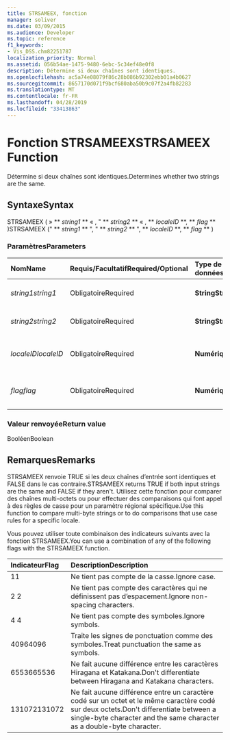```yaml
---
title: STRSAMEEX, fonction
manager: soliver
ms.date: 03/09/2015
ms.audience: Developer
ms.topic: reference
f1_keywords:
- Vis_DSS.chm82251787
localization_priority: Normal
ms.assetid: 056b54ae-1475-9480-6ebc-5c34ef48e0f8
description: Détermine si deux chaînes sont identiques.
ms.openlocfilehash: ac5a74e08079f86c28b086b92302ebb01a4b0627
ms.sourcegitcommit: 8657170d071f9bcf680aba50b9c07f2a4fb82283
ms.translationtype: MT
ms.contentlocale: fr-FR
ms.lasthandoff: 04/28/2019
ms.locfileid: "33413863"
---
```

# <a name="strsameex-function"></a><span data-ttu-id="df089-103">Fonction STRSAMEEX</span><span class="sxs-lookup"><span data-stu-id="df089-103">STRSAMEEX Function</span></span>

<span data-ttu-id="df089-104">Détermine si deux chaînes sont identiques.</span><span class="sxs-lookup"><span data-stu-id="df089-104">Determines whether two strings are the same.</span></span>
  
## <a name="syntax"></a><span data-ttu-id="df089-105">Syntaxe</span><span class="sxs-lookup"><span data-stu-id="df089-105">Syntax</span></span>

<span data-ttu-id="df089-106">STRSAMEEX ( » \*\* *string1* \*\* « , " \*\* *string2* \*\* « , \*\* *localeID* \*\*, \*\* *flag* \*\* )</span><span class="sxs-lookup"><span data-stu-id="df089-106">STRSAMEEX (" \*\* *string1* \*\* ", " \*\* *string2* \*\* ", \*\* *localeID* \*\*, \*\* *flag* \*\* )</span></span> 
  
### <a name="parameters"></a><span data-ttu-id="df089-107">Paramètres</span><span class="sxs-lookup"><span data-stu-id="df089-107">Parameters</span></span>

|<span data-ttu-id="df089-108">**Nom**</span><span class="sxs-lookup"><span data-stu-id="df089-108">**Name**</span></span>|<span data-ttu-id="df089-109">**Requis/Facultatif**</span><span class="sxs-lookup"><span data-stu-id="df089-109">**Required/Optional**</span></span>|<span data-ttu-id="df089-110">**Type de données**</span><span class="sxs-lookup"><span data-stu-id="df089-110">**Data Type**</span></span>|<span data-ttu-id="df089-111">**Description**</span><span class="sxs-lookup"><span data-stu-id="df089-111">**Description**</span></span>|
|:-----|:-----|:-----|:-----|
| <span data-ttu-id="df089-112">_string1_</span><span class="sxs-lookup"><span data-stu-id="df089-112">_string1_</span></span> <br/> |<span data-ttu-id="df089-113">Obligatoire</span><span class="sxs-lookup"><span data-stu-id="df089-113">Required</span></span>  <br/> |<span data-ttu-id="df089-114">**String**</span><span class="sxs-lookup"><span data-stu-id="df089-114">**String**</span></span> <br/> |<span data-ttu-id="df089-115">Première chaîne à comparer.</span><span class="sxs-lookup"><span data-stu-id="df089-115">The first string to compare.</span></span>  <br/> |
| <span data-ttu-id="df089-116">_string2_</span><span class="sxs-lookup"><span data-stu-id="df089-116">_string2_</span></span> <br/> |<span data-ttu-id="df089-117">Obligatoire</span><span class="sxs-lookup"><span data-stu-id="df089-117">Required</span></span>  <br/> |<span data-ttu-id="df089-118">**String**</span><span class="sxs-lookup"><span data-stu-id="df089-118">**String**</span></span> <br/> | <span data-ttu-id="df089-119">Deuxième chaîne à comparer.</span><span class="sxs-lookup"><span data-stu-id="df089-119">The second string to compare.</span></span>  <br/> |
| <span data-ttu-id="df089-120">_localeID_</span><span class="sxs-lookup"><span data-stu-id="df089-120">_localeID_</span></span> <br/> |<span data-ttu-id="df089-121">Obligatoire</span><span class="sxs-lookup"><span data-stu-id="df089-121">Required</span></span>  <br/> |<span data-ttu-id="df089-122">**Numérique**</span><span class="sxs-lookup"><span data-stu-id="df089-122">**Numeric**</span></span> <br/> |<span data-ttu-id="df089-123">Code du pays (paramètre régional).</span><span class="sxs-lookup"><span data-stu-id="df089-123">The locale ID code.</span></span>  <br/> |
| <span data-ttu-id="df089-124">_flag_</span><span class="sxs-lookup"><span data-stu-id="df089-124">_flag_</span></span> <br/> |<span data-ttu-id="df089-125">Obligatoire</span><span class="sxs-lookup"><span data-stu-id="df089-125">Required</span></span>  <br/> |<span data-ttu-id="df089-126">**Numérique**</span><span class="sxs-lookup"><span data-stu-id="df089-126">**Numeric**</span></span> <br/> | <span data-ttu-id="df089-127">Bit qui indique le type de comparaison.</span><span class="sxs-lookup"><span data-stu-id="df089-127">A bit that specifies the type of comparison.</span></span>  <br/> |
   
### <a name="return-value"></a><span data-ttu-id="df089-128">Valeur renvoyée</span><span class="sxs-lookup"><span data-stu-id="df089-128">Return value</span></span>

<span data-ttu-id="df089-129">Booléen</span><span class="sxs-lookup"><span data-stu-id="df089-129">Boolean</span></span>
  
## <a name="remarks"></a><span data-ttu-id="df089-130">Remarques</span><span class="sxs-lookup"><span data-stu-id="df089-130">Remarks</span></span>

<span data-ttu-id="df089-131">STRSAMEEX renvoie TRUE si les deux chaînes d’entrée sont identiques et FALSE dans le cas contraire.</span><span class="sxs-lookup"><span data-stu-id="df089-131">STRSAMEEX returns TRUE if both input strings are the same and FALSE if they aren't.</span></span> <span data-ttu-id="df089-132">Utilisez cette fonction pour comparer des chaînes multi-octets ou pour effectuer des comparaisons qui font appel à des règles de casse pour un paramètre régional spécifique.</span><span class="sxs-lookup"><span data-stu-id="df089-132">Use this function to compare multi-byte strings or to do comparisons that use case rules for a specific locale.</span></span>
  
<span data-ttu-id="df089-133">Vous pouvez utiliser toute combinaison des indicateurs suivants avec la fonction STRSAMEEX.</span><span class="sxs-lookup"><span data-stu-id="df089-133">You can use a combination of any of the following flags with the STRSAMEEX function.</span></span>
  
|<span data-ttu-id="df089-134">**Indicateur**</span><span class="sxs-lookup"><span data-stu-id="df089-134">**Flag**</span></span>|<span data-ttu-id="df089-135">**Description**</span><span class="sxs-lookup"><span data-stu-id="df089-135">**Description**</span></span>|
|:-----|:-----|
|<span data-ttu-id="df089-136">1</span><span class="sxs-lookup"><span data-stu-id="df089-136">1</span></span>  <br/> |<span data-ttu-id="df089-137">Ne tient pas compte de la casse.</span><span class="sxs-lookup"><span data-stu-id="df089-137">Ignore case.</span></span>  <br/> |
|<span data-ttu-id="df089-138">2 </span><span class="sxs-lookup"><span data-stu-id="df089-138">2</span></span>  <br/> |<span data-ttu-id="df089-139">Ne tient pas compte des caractères qui ne définissent pas d’espacement.</span><span class="sxs-lookup"><span data-stu-id="df089-139">Ignore non-spacing characters.</span></span>  <br/> |
|<span data-ttu-id="df089-140">4 </span><span class="sxs-lookup"><span data-stu-id="df089-140">4</span></span>  <br/> |<span data-ttu-id="df089-141">Ne tient pas compte des symboles.</span><span class="sxs-lookup"><span data-stu-id="df089-141">Ignore symbols.</span></span>  <br/> |
|<span data-ttu-id="df089-142">4096</span><span class="sxs-lookup"><span data-stu-id="df089-142">4096</span></span>  <br/> |<span data-ttu-id="df089-143">Traite les signes de ponctuation comme des symboles.</span><span class="sxs-lookup"><span data-stu-id="df089-143">Treat punctuation the same as symbols.</span></span>  <br/> |
|<span data-ttu-id="df089-144">65536</span><span class="sxs-lookup"><span data-stu-id="df089-144">65536</span></span>  <br/> |<span data-ttu-id="df089-145">Ne fait aucune différence entre les caractères Hiragana et Katakana.</span><span class="sxs-lookup"><span data-stu-id="df089-145">Don't differentiate between Hiragana and Katakana characters.</span></span>  <br/> |
|<span data-ttu-id="df089-146">131072</span><span class="sxs-lookup"><span data-stu-id="df089-146">131072</span></span>  <br/> |<span data-ttu-id="df089-147">Ne fait aucune différence entre un caractère codé sur un octet et le même caractère codé sur deux octets.</span><span class="sxs-lookup"><span data-stu-id="df089-147">Don't differentiate between a single-byte character and the same character as a double-byte character.</span></span>  <br/> |
   

